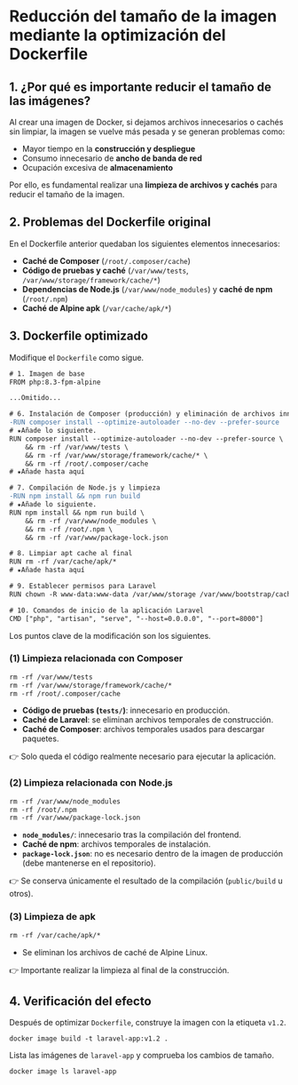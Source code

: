 # Reducción del tamaño de la imagen mediante la optimización del Dockerfile

## 1. ¿Por qué es importante reducir el tamaño de las imágenes?

Al crear una imagen de Docker, si dejamos archivos innecesarios o cachés sin limpiar, la imagen se vuelve más pesada y se generan problemas como:

* Mayor tiempo en la **construcción y despliegue**
* Consumo innecesario de **ancho de banda de red**
* Ocupación excesiva de **almacenamiento**

Por ello, es fundamental realizar una **limpieza de archivos y cachés** para reducir el tamaño de la imagen.

## 2. Problemas del Dockerfile original

En el Dockerfile anterior quedaban los siguientes elementos innecesarios:

* **Caché de Composer** (`/root/.composer/cache`)
* **Código de pruebas y caché** (`/var/www/tests`, `/var/www/storage/framework/cache/*`)
* **Dependencias de Node.js** (`/var/www/node_modules`) y **caché de npm** (`/root/.npm`)
* **Caché de Alpine apk** (`/var/cache/apk/*`)

## 3. Dockerfile optimizado
Modifique el `Dockerfile` como sigue.
```diff
# 1. Imagen de base
FROM php:8.3-fpm-alpine

...Omitido...

# 6. Instalación de Composer (producción) y eliminación de archivos innecesarios
-RUN composer install --optimize-autoloader --no-dev --prefer-source
# ★Añade lo siguiente.
RUN composer install --optimize-autoloader --no-dev --prefer-source \
    && rm -rf /var/www/tests \
    && rm -rf /var/www/storage/framework/cache/* \
    && rm -rf /root/.composer/cache
# ★Añade hasta aquí

# 7. Compilación de Node.js y limpieza
-RUN npm install && npm run build
# ★Añade lo siguiente.
RUN npm install && npm run build \
    && rm -rf /var/www/node_modules \
    && rm -rf /root/.npm \
    && rm -rf /var/www/package-lock.json

# 8. Limpiar apt cache al final
RUN rm -rf /var/cache/apk/*
# ★Añade hasta aquí

# 9. Establecer permisos para Laravel
RUN chown -R www-data:www-data /var/www/storage /var/www/bootstrap/cache

# 10. Comandos de inicio de la aplicación Laravel
CMD ["php", "artisan", "serve", "--host=0.0.0.0", "--port=8000"]
```
Los puntos clave de la modificación son los siguientes.

### (1) Limpieza relacionada con Composer
```dockerfile
rm -rf /var/www/tests
rm -rf /var/www/storage/framework/cache/*
rm -rf /root/.composer/cache
```
* **Código de pruebas (`tests/`)**: innecesario en producción.
* **Caché de Laravel**: se eliminan archivos temporales de construcción.
* **Caché de Composer**: archivos temporales usados para descargar paquetes.

👉 Solo queda el código realmente necesario para ejecutar la aplicación.

### (2) Limpieza relacionada con Node.js
```dockerfile
rm -rf /var/www/node_modules
rm -rf /root/.npm
rm -rf /var/www/package-lock.json
```
* **`node_modules/`**: innecesario tras la compilación del frontend.
* **Caché de npm**: archivos temporales de instalación.
* **`package-lock.json`**: no es necesario dentro de la imagen de producción (debe mantenerse en el repositorio).

👉 Se conserva únicamente el resultado de la compilación (`public/build` u otros).

### (3) Limpieza de apk
```dockerfile
rm -rf /var/cache/apk/*
```
* Se eliminan los archivos de caché de Alpine Linux.

👉 Importante realizar la limpieza al final de la construcción.

## 4. Verificación del efecto
Después de optimizar `Dockerfile`, construye la imagen con la etiqueta `v1.2`.
```
docker image build -t laravel-app:v1.2 .
```
Lista las imágenes de `laravel-app` y comprueba los cambios de tamaño.
```
docker image ls laravel-app
```
